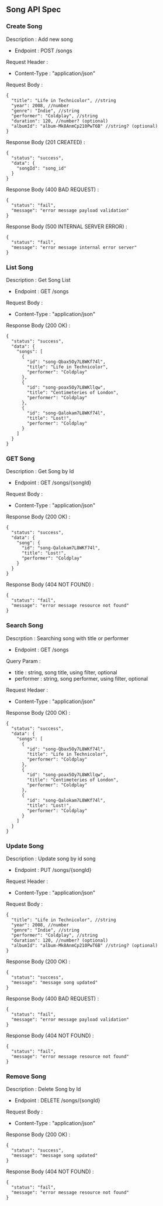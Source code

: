 ## Song API Spec

### Create Song

Description : Add new song

- Endpoint : POST /songs

Request Header :

- Content-Type : "application/json"

Request Body :

```
{
  "title": "Life in Technicolor", //string
  "year": 2008, //number
  "genre": "Indie", //string
  "performer": "Coldplay", //string
  "duration": 120, //number? (optional)
  "albumId": "album-Mk8AnmCp210PwT6B" //string? (optional)
}
```

Response Body (201 CREATED) :

```
{
  "status": "success",
  "data": {
    "songId": "song_id"
  }
}
```

Response Body (400 BAD REQUEST) :

```
{
  "status": "fail",
  "message": "error message payload validation"
}
```

Response Body (500 INTERNAL SERVER ERROR) :

```
{
  "status": "fail",
  "message": "error message internal error server"
}
```

### List Song

Description : Get Song List

- Endpoint : GET /songs

Request Body :

- Content-Type : "application/json"

Response Body (200 OK) :

```
{
  "status": "success",
  "data": {
    "songs": [
      {
        "id": "song-Qbax5Oy7L8WKf74l",
        "title": "Life in Technicolor",
        "performer": "Coldplay"
      },
      {
        "id": "song-poax5Oy7L8WKllqw",
        "title": "Centimeteries of London",
        "performer": "Coldplay"
      },
      {
        "id": "song-Qalokam7L8WKf74l",
        "title": "Lost!",
        "performer": "Coldplay"
      }
    ]
  }
}

```

### GET Song

Description : Get Song by Id

- Endpoint : GET /songs/{songId}

Request Body :

- Content-Type : "application/json"

Response Body (200 OK) :

```
{
  "status": "success",
  "data": {
    "song": {
      "id": "song-Qalokam7L8WKf74l",
      "title": "Lost!",
      "performer": "Coldplay"
    }
  }
}
```

Response Body (404 NOT FOUND) :

```
{
  "status": "fail",
  "message": "error message resource not found"
}
```

### Search Song

Descrption : Searching song with title or performer

- Endpoint : GET /songs

Query Param :

- title : string, song title, using filter, optional
- performer : string, song performer, using filter, optional

Request Hedaer :

- Content-Type : "application/json"

Response Body (200 OK) :

```
{
  "status": "success",
  "data": {
    "songs": [
      {
        "id": "song-Qbax5Oy7L8WKf74l",
        "title": "Life in Technicolor",
        "performer": "Coldplay"
      },
      {
        "id": "song-poax5Oy7L8WKllqw",
        "title": "Centimeteries of London",
        "performer": "Coldplay"
      },
      {
        "id": "song-Qalokam7L8WKf74l",
        "title": "Lost!",
        "performer": "Coldplay"
      }
    ]
  }
}
```

### Update Song

Description : Update song by id song

- Endpoint : PUT /songs/{songId}

Request Header :

- Content-Type : "application/json"

Request Body :

```
{
  "title": "Life in Technicolor", //string
  "year": 2008, //number
  "genre": "Indie", //string
  "performer": "Coldplay", //string
  "duration": 120, //number? (optional)
  "albumId": "album-Mk8AnmCp210PwT6B" //string? (optional)
}
```

Response Body (200 OK) :

```
{
  "status": "success",
  "message": "message song updated"
}
```

Response Body (400 BAD REQUEST) :

```
{
  "status": "fail",
  "message": "error message payload validation"
}
```

Response Body (404 NOT FOUND) :

```
{
  "status": "fail",
  "message": "error message resource not found"
}
```

### Remove Song

Description : Delete Song by Id

- Endpoint : DELETE /songs/{songId}

Request Body :

- Content-Type : "application/json"

Response Body (200 OK) :

```
{
  "status": "success",
  "message": "message song updated"
}
```

Response Body (404 NOT FOUND) :

```
{
  "status": "fail",
  "message": "error message resource not found"
}
```
